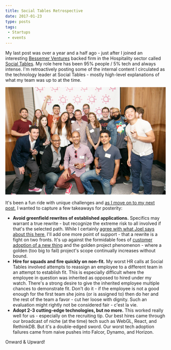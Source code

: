 ```yaml
---
title: Social Tables Retrospective
date: 2017-01-23
type: posts
tags:
 - Startups
 - events
---
```

My last post was over a year and a half ago - just after I joined an interesting [Bessemer Ventures](https://www.bvp.com/) backed firm in the Hospitality sector called [Social Tables](https://www.socialtables.com).
My role here has been 95% people / 5% tech and always intense. I'm retroactively posting some of the internal content I circulated as the technology leader at Social Tables - mostly high-level explanations of what my team was up to at the time.

![Social Tables Team](/images/social-tables-team.jpeg)

It's been a fun ride with unique challenges and [as I move on to my next post](https://healthprize.com/), I wanted to capture a few takeaways for posterity:

*  **Avoid greenfield rewrites of established applications.** Specifics may warrant a true rewrite - but recognize the extreme risk to all involved if that's the selected path. While I certainly [agree with what Joel says about this here](https://www.joelonsoftware.com/2000/04/06/things-you-should-never-do-part-i/), I'll add one more point of support - that a rewrite is a fight on two fronts. It's up against the formidable foes of [customer adoption of a new thing](https://smile.amazon.com/Who-Moved-My-Cheese-Amazing/dp/0399144463) and the golden project phenomenon - where a golden (too big to fail) project's scope continually increases without bound.
*  **Hire for squads and fire quickly on non-fit.** My worst HR calls at Social Tables involved attempts to reassign an employee to a different team in an attempt to establish fit. This is especially difficult where the employee in question was inherited as opposed to hired under my watch. There's a strong desire to give the inherited employee multiple chances to demonstrate fit. Don't do it - if the employee is not a good enough for the first team she joins (or is assigned to) then do her and the rest of the team a favor - cut her loose with dignity. Such an evaluation might rightly not be considered fair - c'est la vie.
* **Adopt 2-3 cutting-edge technologies, but no more.** This worked really well for us - especially on the recruiting tip. Our best hires came through our broadcast of niche (at the time) tech such as WebGL, React, and RethinkDB. But it's a double-edged sword. Our worst tech adoption failures came from naive pushes into Falcor, Dynamo, and Horizon.

Onward & Upward!
